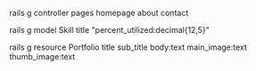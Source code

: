 
rails g controller pages homepage about contact


rails g model Skill title "percent_utilized:decimal{12,5}"

rails g resource Portfolio title sub_title body:text main_image:text thumb_image:text
